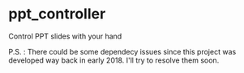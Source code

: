 # ppt_controller
Control PPT slides with your hand

P.S. : There could be some dependecy issues since this project was developed way back in early 2018. I'll try to resolve them soon.
